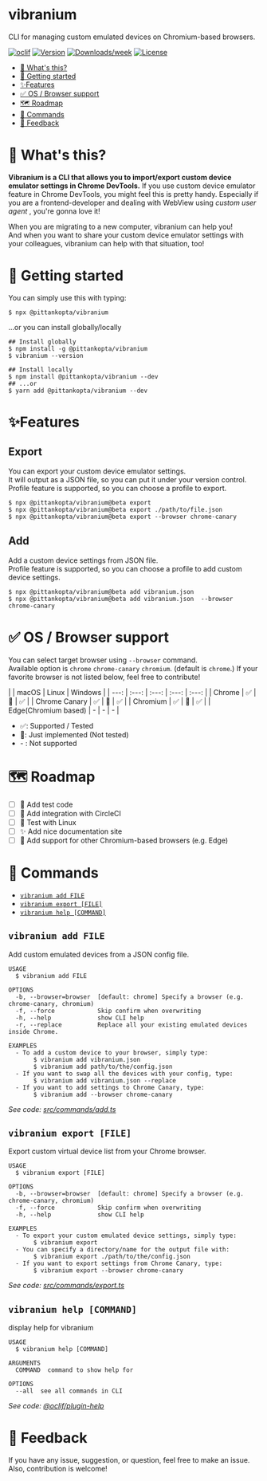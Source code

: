 vibranium
=========
CLI for managing custom emulated devices on Chromium-based browsers.

[![oclif](https://img.shields.io/badge/cli-oclif-brightgreen.svg)](https://oclif.io)
[![Version](https://img.shields.io/npm/v/@pittankopta/vibranium.svg)](https://npmjs.org/package/@pittankopta/vibranium)
[![Downloads/week](https://img.shields.io/npm/dw/@pittankopta/vibranium.svg)](https://npmjs.org/package/@pittankopta/vibranium)
[![License](https://img.shields.io/npm/l/@pittankopta/vibranium.svg)](https://github.com/Pittan/vibranium/blob/master/package.json)

<!-- toc -->
* [🤔 What's this?](#-whats-this)
* [🚀 Getting started](#-getting-started)
* [✨Features](#features)
* [✅ OS / Browser support](#-os--browser-support)
* [🗺️ Roadmap](#️-roadmap)
* [🤖 Commands](#-commands)
* [📣 Feedback](#-feedback)
<!-- tocstop -->

# 🤔 What's this?
**Vibranium is a CLI that allows you to import/export custom device emulator settings in Chrome DevTools.**
If you use custom device emulator feature in Chrome DevTools, you might feel this is pretty handy.  Especially if you are a frontend-developer and dealing with WebView using _custom user agent_ , you're gonna love it!

When you are migrating to a new computer, vibranium can help you!  
And when you want to share your custom device emulator settings with your colleagues, vibranium can help with that situation, too!  

# 🚀 Getting started
You can simply use this with typing:
```
$ npx @pittankopta/vibranium
```

...or you can install globally/locally

```
## Install globally
$ npm install -g @pittankopta/vibranium
$ vibranium --version

## Install locally
$ npm install @pittankopta/vibranium --dev
## ...or
$ yarn add @pittankopta/vibranium --dev
```

# ✨Features

## Export
You can export your custom device emulator settings.  
It will output as a JSON file, so you can put it under your version control.  
Profile feature is supported, so you can choose a profile to export.

```
$ npx @pittankopta/vibranium@beta export
$ npx @pittankopta/vibranium@beta export ./path/to/file.json
$ npx @pittankopta/vibranium@beta export --browser chrome-canary
```

## Add
Add a custom device settings from JSON file.  
Profile feature is supported, so you can choose a profile to add custom device settings.

```
$ npx @pittankopta/vibranium@beta add vibranium.json
$ npx @pittankopta/vibranium@beta add vibranium.json  --browser chrome-canary
```

# ✅ OS / Browser support

You can select target browser using `--browser` command.  
Available option is `chrome` `chrome-canary` `chromium`. (default is `chrome`.)
If your favorite browser is not listed below, feel free to contribute!

|  | macOS | Linux | Windows |
| ---: | :---: | :---: | :---: | :---: |
| Chrome | ✅ | 🏁 | ✅ |
| Chrome Canary | ✅ | 🏁 | ✅ |
| Chromium | ✅ | 🏁 | ✅ |
| Edge(Chromium based) | - | - | - |

- ✅: Supported / Tested  
- 🏁: Just implemented (Not tested)  
- \- : Not supported  

# 🗺️ Roadmap
- [ ] 💚 Add test code
- [ ] 🤖 Add integration with CircleCI
- [ ] 🐧 Test with Linux
- [ ] ✨ Add nice documentation site
- [ ] 👀 Add support for other Chromium-based browsers (e.g. Edge) 

# 🤖 Commands
<!-- commands -->
* [`vibranium add FILE`](#vibranium-add-file)
* [`vibranium export [FILE]`](#vibranium-export-file)
* [`vibranium help [COMMAND]`](#vibranium-help-command)

## `vibranium add FILE`

Add custom emulated devices from a JSON config file.

```
USAGE
  $ vibranium add FILE

OPTIONS
  -b, --browser=browser  [default: chrome] Specify a browser (e.g. chrome-canary, chromium)
  -f, --force            Skip confirm when overwriting
  -h, --help             show CLI help
  -r, --replace          Replace all your existing emulated devices inside Chrome.

EXAMPLES
  - To add a custom device to your browser, simply type:
       $ vibranium add vibranium.json
       $ vibranium add path/to/the/config.json
  - If you want to swap all the devices with your config, type:
       $ vibranium add vibranium.json --replace
  - If you want to add settings to Chrome Canary, type:
       $ vibranium add --browser chrome-canary
```

_See code: [src/commands/add.ts](https://github.com/Pittan/vibranium/blob/v1.0.0/src/commands/add.ts)_

## `vibranium export [FILE]`

Export custom virtual device list from your Chrome browser.

```
USAGE
  $ vibranium export [FILE]

OPTIONS
  -b, --browser=browser  [default: chrome] Specify a browser (e.g. chrome-canary, chromium)
  -f, --force            Skip confirm when overwriting
  -h, --help             show CLI help

EXAMPLES
  - To export your custom emulated device settings, simply type:
       $ vibranium export
  - You can specify a directory/name for the output file with:
       $ vibranium export ./path/to/the/config.json
  - If you want to export settings from Chrome Canary, type:
       $ vibranium export --browser chrome-canary
```

_See code: [src/commands/export.ts](https://github.com/Pittan/vibranium/blob/v1.0.0/src/commands/export.ts)_

## `vibranium help [COMMAND]`

display help for vibranium

```
USAGE
  $ vibranium help [COMMAND]

ARGUMENTS
  COMMAND  command to show help for

OPTIONS
  --all  see all commands in CLI
```

_See code: [@oclif/plugin-help](https://github.com/oclif/plugin-help/blob/v3.1.0/src/commands/help.ts)_
<!-- commandsstop -->

# 📣 Feedback
If you have any issue, suggestion, or question, feel free to make an issue.  
Also, contribution is welcome!
